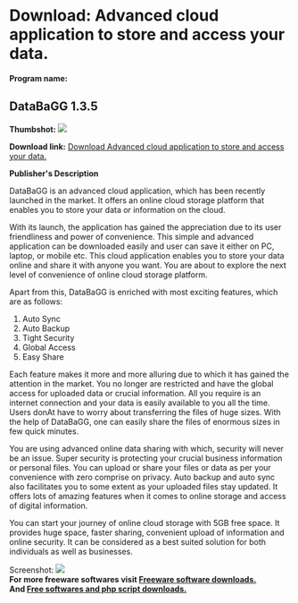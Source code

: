 # Download: Advanced cloud application to store and access your data.

**Program name:**

## DataBaGG 1.3.5

  
**Thumbshot:** ![](http://www.freewarefiles.com/screenshot/databagg_md.jpg)   
  
**Download link:** [Download Advanced cloud application to store and access your data.](http://freesoftwares.boysofts.com/DataBaGG_program_97887.html)  
  


**Publisher's Description**  
  


DataBaGG is an advanced cloud application, which has been recently launched in the market. It offers an online cloud storage platform that enables you to store your data or information on the cloud. 

With its launch, the application has gained the appreciation due to its user friendliness and power of convenience. This simple and advanced application can be downloaded easily and user can save it either on PC, laptop, or mobile etc. This cloud application enables you to store your data online and share it with anyone you want. You are about to explore the next level of convenience of online cloud storage platform. 

Apart from this, DataBaGG is enriched with most exciting features, which are as follows: 

  1. Auto Sync 
  2. Auto Backup 
  3. Tight Security 
  4. Global Access 
  5. Easy Share 

Each feature makes it more and more alluring due to which it has gained the attention in the market. You no longer are restricted and have the global access for uploaded data or crucial information. All you require is an internet connection and your data is easily available to you all the time. Users donAt have to worry about transferring the files of huge sizes. With the help of DataBaGG, one can easily share the files of enormous sizes in few quick minutes. 

You are using advanced online data sharing with which, security will never be an issue. Super security is protecting your crucial business information or personal files. You can upload or share your files or data as per your convenience with zero comprise on privacy. Auto backup and auto sync also facilitates you to some extent as your uploaded files stay updated. It offers lots of amazing features when it comes to online storage and access of digital information. 

You can start your journey of online cloud storage with 5GB free space. It provides huge space, faster sharing, convenient upload of information and online security. It can be considered as a best suited solution for both individuals as well as businesses.

  
  
Screenshot: ![](http://www.freewarefiles.com/screenshot/databagg.jpg)   
**For more freeware softwares visit [Freeware software downloads.](http://freesoftwares.boysofts.com/)**   
**And [Free softwares and php script downloads.](http://www.boysofts.com/)**

